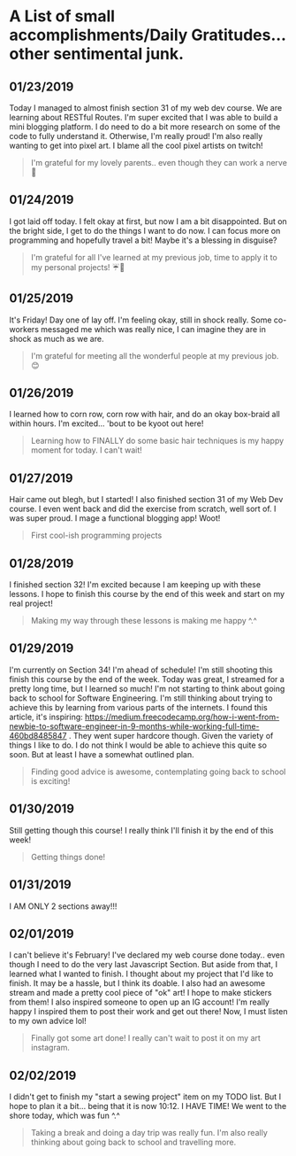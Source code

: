 # A List of small accomplishments/Daily Gratitudes... other sentimental junk.

01/23/2019
---
Today I managed to almost finish section 31 of my web dev course. We are learning about RESTful Routes. I'm super excited that I was able to build a mini blogging platform. I do need to do a bit more research on some of the code to fully understand it. Otherwise, I'm really proud! I'm also really wanting to get into pixel art. I blame all the cool pixel artists on twitch!

> I'm grateful for my lovely parents.. even though they can work a nerve 💓


01/24/2019
---
I got laid off today. I felt okay at first, but now I am a bit disappointed. But on the bright side, I get to do the things I want to do now. I can focus more on programming and hopefully travel a bit! Maybe it's a blessing in disguise?

> I'm grateful for all I've learned at my previous job, time to apply it to my personal projects! ☔🌈


01/25/2019
---
It's Friday! Day one of lay off. I'm feeling okay, still in shock really. Some co-workers messaged me which was really nice, I can imagine they are in shock as much as we are.

> I'm grateful for meeting all the wonderful people at my previous job. 😊

01/26/2019
---
I learned how to corn row, corn row with hair, and do an okay box-braid all within hours. I'm excited... 'bout to be kyoot out here!

> Learning how to FINALLY do some basic hair techniques is my happy moment for today. I can't wait!

01/27/2019
---
Hair came out blegh, but I started! I also finished section 31 of my Web Dev course. I even went back and did the exercise from scratch, well sort of. I was super proud. I mage a functional blogging app! Woot!

> First cool-ish programming projects

01/28/2019
---
I finished section 32! I'm excited because I am keeping up with these lessons. I hope to finish this course by the end of this week and start on my real project!

> Making my way through these lessons is making me happy ^.^

01/29/2019
---
I'm currently on Section 34! I'm ahead of schedule! I'm still shooting this finish this course by the end of the week. Today was great, I streamed for a pretty long time, but I learned so much! I'm not starting to think about going back to school for Software Engineering. I'm still thinking about trying to achieve this by learning from various parts of the internets. I found this article, it's inspiring: https://medium.freecodecamp.org/how-i-went-from-newbie-to-software-engineer-in-9-months-while-working-full-time-460bd8485847 . They went super hardcore though. Given the variety of things I like to do. I do not think I would be able to achieve this quite so soon. But at least I have a somewhat outlined plan.

> Finding good advice is awesome, contemplating going back to school is exciting!


01/30/2019
---
Still getting though this course! I really think I'll finish it by the end of this week!

> Getting things done!

01/31/2019
---
I AM ONLY 2 sections away!!!

02/01/2019
---
I can't believe it's February! I've declared my web course done today.. even though I need to do the very last Javascript Section. But aside from that, I learned what I wanted to finish. I thought about my project that I'd like to finish. It may be a hassle, but I think its doable. I also had an awesome stream and made a pretty cool piece of "ok" art! I hope to make stickers from them! I also inspired someone to open up an IG account! I'm really happy I inspired them to post their work and get out there! Now, I must listen to my own advice lol!

> Finally got some art done! I really can't wait to post it on my art instagram.


02/02/2019
---
I didn't get to finish my "start a sewing project" item on my TODO list. But I hope to plan it a bit... being that it is now 10:12. I HAVE TIME! We went to the shore today, which was fun ^.^

> Taking a break and doing a day trip was really fun. I'm also really thinking about going back to school and travelling more.

